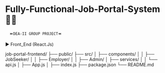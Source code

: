 # Fully-Functional-Job-Portal-System👨‍💻
      ⏩DEA-II GROUP PROJECT⏪ 

      
▶ Front_End (React.Js)

job-portal-frontend/
  ├── public/
  ├── src/
  │   ├── components/
  │   │   ├── JobSeeker/
  │   │   ├── Employer/
  │   │   ├── Admin/
  │   ├── services/
  │   │   └── api.js
  │   ├── App.js
  │   ├── index.js
  ├── package.json
  └── README.md


